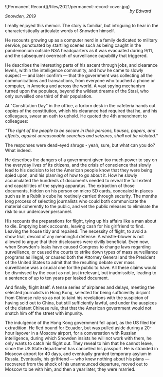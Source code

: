 <!--
.. title: Permanent Record
.. slug: permanent-record
.. date: 2021-10-10 11:18:16 UTC-05:00
.. tags: media,book,non-fiction,memoir,law
-->

<span style="float: left">
![Permanent Record](/files/2021/permanent-record-cover.jpg)
</span>

*by Edward Snowden, 2019*

I really enjoyed this memoir. The story is familiar, but intriguing to hear
in the characteristically articulate words of Snowden himself.

He recounts growing up as a computer nerd in a family dedicated to military
service, punctuated by startling scenes such as being caught in the pandemonium
outside NSA headquarters as it was evacuated during 9/11, and the subsequent
overreach of surveillance capability that triggered.

He describes the interesting parts of his ascent through jobs, and clearance
levels, within the intelligence community, and how he came to slowly suspect —
and later confirm — that the government was collecting all the communications
and transactions, from everyone who touched a phone or computer, in America and
across the world. A vast spying mechanism turned upon the populace, beyond the
wildest dreams of the Stasi, who only surveilled one third of their population.

At "Constitution Day" in the office, a forlorn desk in the cafeteria hands
out copies of the constitution, which his clearance had required that he, and
his colleagues, swear an oath to uphold. He quoted the 4th amendment to
colleagues:

*"The right of the people to be secure in their persons, houses, papers, and
effects, against unreasonable searches and seizures, shall not be violated."*

The responses were dead-eyed shrugs - yeah, sure, but what can you do? What
indeed.

He describes the dangers of a government given too much power to spy on
the everyday lives of its citizens, and the crisis of conscience that slowly
lead to his decision to let the American people know that they were being spied
upon, and his planning of how to go about it. How he slowly accumulated the
hundreds of documents needed to reveal the full extent and capabilities of the
spying apparatus. The extraction of those documents, hidden on his person on
micro SD cards, concealed in places such as in a Rubik's cube he routinely
carried through security. The months long process of selecting journalists who
could both communicate the material coherently to the public, and vet the
public releases to eliminate the risk to our undercover personnel.

His recounts the preparations for flight, tying up his affairs like a man about
to die. Emptying bank accounts, leaving cash for his girlfriend to find.
Leaving the house tidy and repaired. The necessity of flight, to avoid a show
trial, devoid of any meaningful defense. A whistle-blower is not allowed to
argue that their disclosures were civilly beneficial. Even now, when Snowden's
leaks have caused Congress to change laws regarding surveillance, or caused the
courts to strike down types of mass surveillance programs as illegal, or caused
both the Attorney General and the President of the United States to admit that
the resulting debate over mass surveillance was a crucial one for the public to
have. All these claims would be dismissed by the court as not just irrelevant,
but inadmissible, leading to a sentence of up to ten years per leaked document.

And finally, flight itself. A tense series of airplanes and delays, meeting the
selected journalists in Hong Kong, selected for being sufficiently disjoint
from Chinese rule so as not to taint his revelations with the suspicion of
having sold out to China, but still sufficiently lawful, and under the auspices
of the distant Chinese rule, that that the American government would not snatch
him off the street with impunity.

The indulgence of the Hong Kong government fell apart, as the US filed for
extradition. He fled bound for Ecuador, but was pulled aside during a 20-hour
layover in a Moscow airport, for a conversation with Russian intelligence,
during which Snowden insists he will not work with them, he only wants to catch
his flight out. They reveal to him that he cannot leave, since the US State
department has cancelled his passport. He is stranded in Moscow airport for 40
days, and eventually granted temporary asylum in Russia. Eventually, his
girlfriend — who knew nothing about his plans — recovered from the shock of his
unannounced departure, moved out to Moscow to be with him, and then a year
later, they were married.

<br style="clear: both" />
